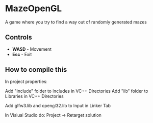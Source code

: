 # MazeOpenGL

A game where you try to find 
a way out of randomly generated mazes

## Controls

* **WASD** - Movement
* **Esc** - Exit

## How to compile this

In project properties:

Add "include" folder to Includes in VC++ Directories
Add "lib" folder to Libraries in VC++ Directories

Add glfw3.lib and opengl32.lib to Input in Linker Tab

In Visiual Studio do:  Project -> Retarget solution